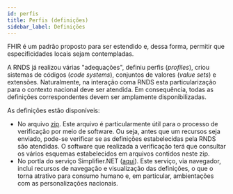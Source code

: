 ```yaml
---
id: perfis
title: Perfis (definições)
sidebar_label: Definições
---
```


FHIR é um padrão proposto para ser estendido e, dessa forma, permitir que especificidades locais sejam contempladas.

A RNDS já realizou várias "adequações", definiu perfis (_profiles_), criou sistemas de códigos (_code systems_), conjuntos de valores (_value sets_) e extensões. Naturalmente, na interação coma RNDS esta particularização para o contexto nacional deve ser atendida. Em consequência, todas as definições correspondentes devem ser amplamente disponibilizadas.

As definições estão disponíveis:

- No arquivo [zip](http://mobileapps.saude.gov.br/portal-servicos/files/f3bd659c8c8ae3ee966e575fde27eb58/9c3445f12823fd4c4f66e107617fc131_inp88qqqi.zip). Este arquivo é particularmente útil para o processo de verificação por meio de software. Ou seja, antes que um recursos seja enviado, pode-se verificar se as definições estabelecidas pela RNDS são atendidas. O software que realizada a verificação terá que consultar os vários esquemas estabelecidos em arquivos contidos neste zip.
- No portla do serviço Simplifier.NET ([aqui](https://simplifier.net/RedeNacionaldeDadosemSade)). Este serviço, via navegador, inclui recursos de navegação e visualização das definições, o que o torna atrativo para consumo humano e, em particular, ambientações com as personalizações nacionais.

